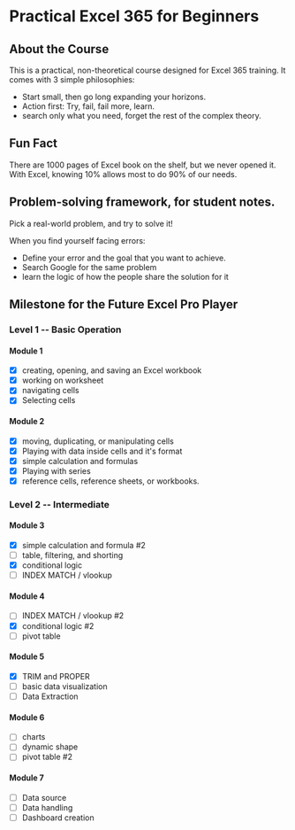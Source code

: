 # Practical Excel 365 for Beginners

## About the Course

This is a practical, non-theoretical course designed for Excel 365 training. It comes with 3 simple philosophies:

- Start small, then go long expanding your horizons.
- Action first: Try, fail, fail more, learn.
- search only what you need, forget the rest of the complex theory.

## Fun Fact

There are 1000 pages of Excel book on the shelf, but we never opened it. 
With Excel, knowing 10% allows most to do 90% of our needs.

## Problem-solving framework, for student notes.

Pick a real-world problem, and try to solve it!

When you find yourself facing errors:
- Define your error and the goal that you want to achieve.
- Search Google for the same problem
- learn the logic of how the people share the solution for it
  
## Milestone for the Future Excel Pro Player

### Level 1 -- Basic Operation

#### Module 1
- [x] creating, opening, and saving an Excel workbook
- [x] working on worksheet
- [x] navigating cells
- [x] Selecting cells

#### Module 2
- [x] moving, duplicating, or manipulating cells
- [x] Playing with data inside cells and it's format
- [x] simple calculation and formulas
- [x] Playing with series
- [x] reference cells, reference sheets, or workbooks.

### Level 2 -- Intermediate

#### Module 3
- [x] simple calculation and formula #2
- [ ] table, filtering, and shorting
- [x] conditional logic 
- [ ] INDEX MATCH / vlookup

#### Module 4
- [ ] INDEX MATCH / vlookup #2
- [x] conditional logic #2
- [ ] pivot table

#### Module 5
- [x] TRIM and PROPER
- [ ] basic data visualization
- [ ] Data Extraction

#### Module 6
- [ ] charts
- [ ] dynamic shape
- [ ] pivot table #2

#### Module 7
- [ ] Data source
- [ ] Data handling
- [ ] Dashboard creation
